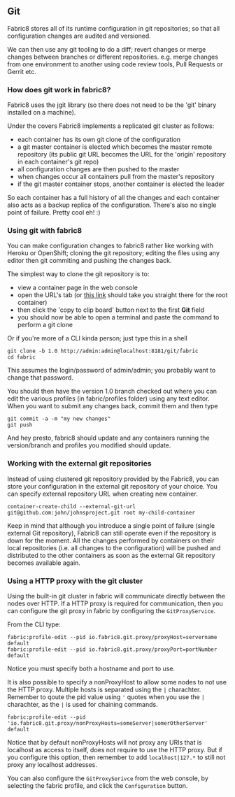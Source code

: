 ## Git

Fabric8 stores all of its runtime configuration in git repositories; so that all configuration changes are audited and versioned.

We can then use any git tooling to do a diff; revert changes or merge changes between branches or different repositories. e.g. merge changes from one environment to another using code review tools, Pull Requests or Gerrit etc.

### How does git work in fabric8?

Fabric8 uses the jgit library (so there does not need to be the 'git' binary installed on a machine).

Under the covers Fabric8 implements a replicated git cluster as follows:

* each container has its own git clone of the configuration
* a git master container is elected which becomes the master remote repository (its public git URL becomes the URL for the 'origin' repository in each container's git repo)
* all configuration changes are then pushed to the master
* when changes occur all containers pull from the master's repository
* if the git master container stops, another container is elected the leader

So each container has a full history of all the changes and each container also acts as a backup replica of the configuration. There's also no single point of failure. Pretty cool eh! :)

### Using git with fabric8

 You can make configuration changes to fabric8 rather like working with Heroku or OpenShift; cloning the git repository; editing the files using any editor then git commiting and pushing the changes back.

 The simplest way to clone the git repository is to:

 * view a container page in the web console
 * open the URL's tab (or [this link](http://localhost:8181/hawtio/index.html#/fabric/container/root?tab=URLs) should take you straight there for the root container)
 * then click the 'copy to clip board' button next to the first **Git** field
 * you should now be able to open a terminal and paste the command to perform a git clone

Or if you're more of a CLI kinda person; just type this in a shell

    git clone -b 1.0 http://admin:admin@localhost:8181/git/fabric
    cd fabric

This assumes the login/password of admin/admin; you probably want to change that password.

You should then have the version 1.0 branch checked out where you can edit the various profiles (in fabric/profiles folder) using any text editor. When you want to submit any changes back, commit them and then type

    git commit -a -m "my new changes"
    git push

And hey presto, fabric8 should update and any containers running the version/branch and profiles you modified should update.

### Working with the external git repositories

Instead of using clustered git repository provided by the Fabric8, you can store your configuration in the external 
git repository of your choice. You can specify external repository URL when creating new container.

    container-create-child --external-git-url git@github.com:john/johnsproject.git root my-child-container
    
Keep in mind that although you introduce a single point of failure (single external Git repository), Fabric8 can still
operate even if the repository is down for the moment. All the changes performed by containers on their local
repositories (i.e. all changes to the configuration) will be pushed and distributed to the other containers as soon as 
the external Git repository becomes available again.

### Using a HTTP proxy with the git cluster

Using the built-in git cluster in fabric will communicate directly between the nodes over HTTP. If a HTTP proxy is required for communication, then you can configure the git proxy in fabric by configuring the ```GitProxyService```.

From the CLI type:

    fabric:profile-edit --pid io.fabric8.git.proxy/proxyHost=servername default
    fabric:profile-edit --pid io.fabric8.git.proxy/proxyPort=portNumber default

Notice you must specify both a hostname and port to use.

It is also possible to specify a nonProxyHost to allow some nodes to not use the HTTP proxy. Multiple hosts is separated using the ```|``` charachter. Remember to qoute the pid value using ```'``` quotes when you use the ```|``` charachter, as the ```|``` is used for chaining commands.

    fabric:profile-edit --pid 'io.fabric8.git.proxy/nonProxyHosts=someServer|somerOtherServer' default

Notice that by default nonProxyHosts will not proxy any URIs that is localhost as access to itself, does not require to use the HTTP proxy.
But if you configure this option, then remember to add ```localhost|127.*``` to still not proxy any localhost addresses.

You can also configure the ```GitProxySerivce``` from the web console, by selecting the fabric profile, and click the ```Configuration``` button.